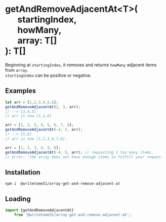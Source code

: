 # getAndRemoveAdjacentAt\<T\>(<br>&nbsp;&nbsp;&nbsp;&nbsp;&nbsp;&nbsp;startingIndex,<br>&nbsp;&nbsp;&nbsp;&nbsp;&nbsp;&nbsp;howMany,<br>&nbsp;&nbsp;&nbsp;&nbsp;&nbsp;&nbsp;array: T[]<br>): T[]

Beginning at `startingIndex`, it removes and returns `howMany` adjacent items from `array`.  
`startingIndex` can be positive or negative.


## Examples
```js
let arr = [1,2,3,4,5,6];
getAndRemoveAdjacentAt(2, 3, arr);
// --> [3,4,5]
// arr is now [1,2,6]

arr = [1, 2, 3, 4, 5, 6, 7, 8];
getAndRemoveAdjacentAt(-4, 2, arr);
// --> [5,6]
// arr is now [1,2,3,4,7,8].

arr = [1, 2, 3, 4, 5, 6];
getAndRemoveAdjacentAt(-4, 5, arr); // requesting 1 too many items.
// Error: 'the array does not have enough items to fulfill your request'
```

## Installation
`npm i  @writetome51/array-get-and-remove-adjacent-at`

## Loading
```js
import {getAndRemoveAdjacentAt} 
    from '@writetome51/array-get-and-remove-adjacent-at';
```
